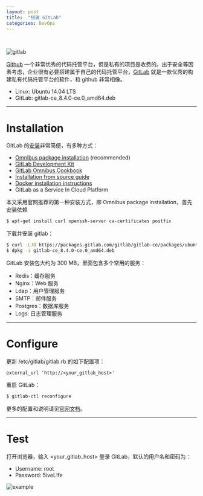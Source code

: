 ```yaml
---
layout: post
title:  "搭建 GitLab"
categories: DevOps
---
```


&nbsp;&nbsp;&nbsp;

![gitlab](http://7xp2eu.com1.z0.glb.clouddn.com/gitlab.png)

[Github](http:\\github.com) 一个非常优秀的代码托管平台，但是私有的项目是收费的。出于安全等因素考虑，企业很有必要搭建属于自己的代码托管平台，[GitLab](https://about.gitlab.com/) 就是一款优秀的构建私有代码托管平台的软件，和 github 非常相像。

- Linux: Ubuntu 14.04 LTS
- GitLab: gitlab-ce\_8.4.0-ce.0\_amd64.deb

-----------

# Installation

GitLab 的[安装](https://about.gitlab.com/installation/)非常简便，有多种方式：

- [Omnibus package installation](https://about.gitlab.com/downloads/) (recommended)
- [GitLab Development Kit](https://gitlab.com/gitlab-org/gitlab-development-kit/blob/master/README.md)
- [GitLab Omnibus Cookbook](https://gitlab.com/gitlab-org/cookbook-omnibus-gitlab/blob/master/README.md)
- [Installation from source guide](https://gitlab.com/gitlab-org/gitlab-ce/blob/master/doc/install/installation.md)
- [Docker installation instructions](https://gitlab.com/gitlab-org/gitlab-ce/tree/master/docker)
- GitLab as a Service In Cloud Platform

本文采用官网推荐的第一种安装方式，即 Omnibus package installation，首先安装依赖

~~~ bash
$ apt-get install curl openssh-server ca-certificates postfix
~~~ 
下载并安装 gitlab：

~~~ bash
$ curl -LJO https://packages.gitlab.com/gitlab/gitlab-ce/packages/ubuntu/trusty/gitlab-ce_8.4.0-ce.0_amd64.deb/download
$ dpkg -i gitlab-ce_8.4.0-ce.0_amd64.deb
~~~ 

GitLab 安装包大约为 300 MB，里面包含多个常用的服务：

- Redis：缓存服务
- Nginx：Web 服务
- Ldap：用户管理服务
- SMTP：邮件服务
- Postgres：数据库服务
- Logs: 日志管理服务

-----------

# Configure

更新 /etc/gitlab/gitlab.rb 的如下配置项：

~~~ 
external_url 'http://<your_gitlab_host>'
~~~ 

重启 GitLab：

~~~ bash
$ gitlab-ctl reconfigure
~~~ 

更多的配置和说明请见[官网文档](http://doc.gitlab.com/omnibus/)。

----------

# Test

打开浏览器，输入 \<your\_gitlab\_host\> 登录 GitLab，默认的用户名和密码为：

- Username: root 
- Password: 5iveL!fe

![example](http://7xp2eu.com1.z0.glb.clouddn.com/gitlab_example.png)
